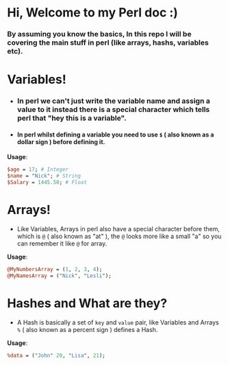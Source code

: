 # Hi, Welcome to my Perl doc :)

### By assuming you know the basics, In this repo I will be covering the main stuff in perl (like arrays, hashs, variables etc).

# Variables!

+ ### In perl we can't just write the variable name and assign a value to it instead there is a special character which tells perl that "hey this is a variable".

+ #### In perl whilst defining a variable you need to use `$` ( also known as a dollar sign ) before defining it.

__Usage__:
```perl
$age = 17; # Integer
$name = "Nick"; # String
$Salary = 1445.50; # Float
```

# Arrays!

+ Like Variables, Arrays in perl also have a special character before them, which is `@` ( also known as "at" ), the `@` looks more like a small "a" so you can remember it like `@` for array.

__Usage__:
```perl
@MyNumbersArray = (1, 2, 3, 4);
@MyNamesArray = ("Nick", "Lesli");
```

# Hashes and What are they?

+ A Hash is basically a set of `key` and `value` pair, like Variables and Arrays `%` ( also known as a percent sign ) defines a Hash.

__Usage__:
```perl
%data = ("John" 20, "Lisa", 21);
```
